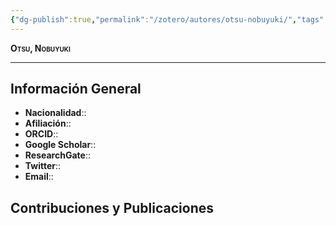 ```yaml
---
{"dg-publish":true,"permalink":"/zotero/autores/otsu-nobuyuki/","tags":["autor","researcher"]}
---
```



<span style="font-variant:small-caps; font-weight: bold;"> Otsu, Nobuyuki </span>

---


## Información General

- **Nacionalidad**:: 
- **Afiliación**:: 
- **ORCID**:: 
- **Google Scholar**:: 
- **ResearchGate**:: 
- **Twitter**:: 
- **Email**::
  
## Contribuciones y Publicaciones





